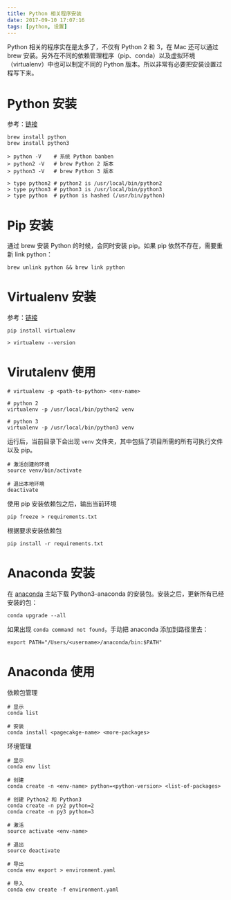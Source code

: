 ```yaml
---
title: Python 相关程序安装
date: 2017-09-10 17:07:16
tags: [python, 设置]
---
```


Python 相关的程序实在是太多了，不仅有 Python 2 和 3，在 Mac 还可以通过 brew 安装。另外在不同的依赖管理程序（pip、conda）以及虚拟环境（virtualenv）中也可以制定不同的 Python 版本。所以非常有必要把安装设置过程写下来。

# Python 安装
参考：[链接](http://docs.python-guide.org/en/latest/starting/install/osx/)
```
brew install python
brew install python3

> python -V    # 系统 Python banben
> python2 -V   # brew Python 2 版本
> python3 -V   # brew Python 3 版本

> type python2 # python2 is /usr/local/bin/python2
> type python3 # python3 is /usr/local/bin/python3
> type python  # python is hashed (/usr/bin/python)
```

# Pip 安装
通过 brew 安装 Python 的时候，会同时安装 pip。如果 pip 依然不存在，需要重新 link python：
```
brew unlink python && brew link python
```

# Virtualenv 安装
参考：[链接](http://docs.python-guide.org/en/latest/dev/virtualenvs/#lower-level-virtualenv)
```
pip install virtualenv

> virtualenv --version
```

# Virutalenv 使用
```
# virtualenv -p <path-to-python> <env-name>

# python 2
virtualenv -p /usr/local/bin/python2 venv

# python 3
virtualenv -p /usr/local/bin/python3 venv
```

运行后，当前目录下会出现 `venv` 文件夹，其中包括了项目所需的所有可执行文件以及 pip。


```
# 激活创建的环境
source venv/bin/activate

# 退出本地环境
deactivate
```

使用 pip 安装依赖包之后，输出当前环境
```
pip freeze > requirements.txt
```

根据要求安装依赖包
```
pip install -r requirements.txt
```

# Anaconda 安装
在 [anaconda](https://www.anaconda.com/download/) 主站下载 Python3-anaconda 的安装包。安装之后，更新所有已经安装的包：
```
conda upgrade --all
```

如果出现 `conda command not found`，手动把 anaconda 添加到路径里去：
```
export PATH="/Users/<username>/anaconda/bin:$PATH"
```

# Anaconda 使用
依赖包管理
```
# 显示
conda list

# 安装
conda install <pagecakge-name> <more-packages>
```

环境管理
```
# 显示
conda env list

# 创建
conda create -n <env-name> python=<python-version> <list-of-packages>

# 创建 Python2 和 Python3
conda create -n py2 python=2
conda create -n py3 python=3

# 激活
source activate <env-name>

# 退出
source deactivate

# 导出
conda env export > environment.yaml

# 导入
conda env create -f environment.yaml
```

